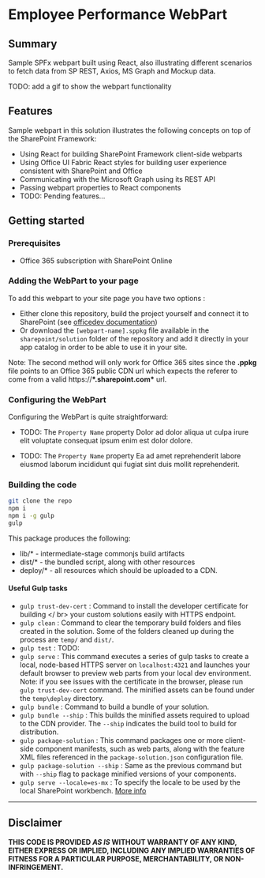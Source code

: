 # Employee Performance WebPart

## Summary

Sample SPFx webpart built using React, also illustrating different scenarios to fetch data from SP REST, Axios, MS Graph and Mockup data.

TODO: add a gif to show the webpart functionality

## Features

Sample webpart in this solution illustrates the following concepts on top of the SharePoint Framework:

- Using React for building SharePoint Framework client-side webparts
- Using Office UI Fabric React styles for building user experience consistent with SharePoint and Office
- Communicating with the Microsoft Graph using its REST API
- Passing webpart properties to React components
- TODO: Pending features...

## Getting started

### Prerequisites

- Office 365 subscription with SharePoint Online

### Adding the WebPart to your page

To add this webpart to your site page you have two options :

- Either clone this repository, build the project yourself and connect it to SharePoint (see [officedev documentation](https://dev.office.com/sharepoint/docs/spfx/web-parts/get-started/connect-to-sharepoint))
- Or download the `[webpart-name].sppkg` file available in the `sharepoint/solution` folder of the repository and add it directly in your app catalog in order to be able to use it in your site.

Note: The second method will only work for Office 365 sites since the **.ppkg** file points to an Office 365 public CDN url which expects the referer to come from a valid https://**\*.sharepoint.com\*** url.

### Configuring the WebPart

Configuring the WebPart is quite straightforward:

- TODO: The `Property Name` property Dolor ad dolor aliqua ut culpa irure elit voluptate consequat ipsum enim est dolor dolore.

- TODO: The `Property Name` property Ea ad amet reprehenderit labore eiusmod laborum incididunt qui fugiat sint duis mollit reprehenderit.

### Building the code

```bash
git clone the repo
npm i
npm i -g gulp
gulp
```

This package produces the following:

- lib/\* - intermediate-stage commonjs build artifacts
- dist/\* - the bundled script, along with other resources
- deploy/\* - all resources which should be uploaded to a CDN.

#### Useful Gulp tasks

- `gulp trust-dev-cert` : Command to install the developer certificate for building </ br> your custom solutions easily with HTTPS endpoint.
- `gulp clean` : Command to clear the temporary build folders and files created in the solution. Some of the folders cleaned up during the process are `temp/` and `dist/`.
- `gulp test` : TODO:
- `gulp serve` : This command executes a series of gulp tasks to create a local, node-based HTTPS server on `localhost:4321` and launches your default browser to preview web parts from your local dev environment. Note: if you see issues with the certificate in the browser, please run `gulp trust-dev-cert` command. The minified assets can be found under the `temp\deploy` directory.
- `gulp bundle` : Command to build a bundle of your solution.
- `gulp bundle --ship` : This builds the minified assets required to upload to the CDN provider. The `--ship` indicates the build tool to build for distribution.
- `gulp package-solution` : This command packages one or more client-side component manifests, such as web parts, along with the feature XML files referenced in the `package-solution.json` configuration file.
- `gulp package-solution --ship` : Same as the previous command but with `--ship` flag to package minified versions of your components.
- `gulp serve --locale=es-mx` : To specify the locale to be used by the local SharePoint workbench. [More info](https://github.com/waldekmastykarz/sp-dev-docs/blob/b91c3ecdca7c1f8b0786be365839881a7234b2dd/docs/spfx/web-parts/guidance/localize-web-parts.md)

---

## Disclaimer

**THIS CODE IS PROVIDED _AS IS_ WITHOUT WARRANTY OF ANY KIND, EITHER EXPRESS OR IMPLIED, INCLUDING ANY IMPLIED WARRANTIES OF FITNESS FOR A PARTICULAR PURPOSE, MERCHANTABILITY, OR NON-INFRINGEMENT.**
